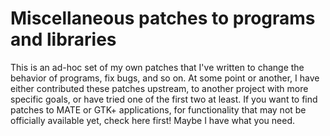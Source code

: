 # Miscellaneous patches to programs and libraries
This is an ad-hoc set of my own patches that I've written to change the behavior of programs, fix bugs, and so on.  At some point or another, I have either contributed these patches upstream, to another project with more specific goals, or have tried one of the first two at least.  If you want to find patches to MATE or GTK+ applications, for functionality that may not be officially available yet, check here first!  Maybe I have what you need.
